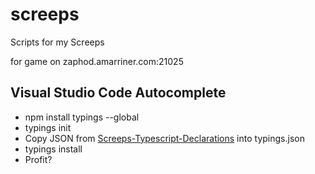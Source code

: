 # screeps
Scripts for my Screeps

for game on zaphod.amarriner.com:21025

## Visual Studio Code Autocomplete
 * npm install typings --global
 * typings init
 * Copy JSON from [Screeps-Typescript-Declarations](https://github.com/screepers/Screeps-Typescript-Declarations) into typings.json
 * typings install
 * Profit?